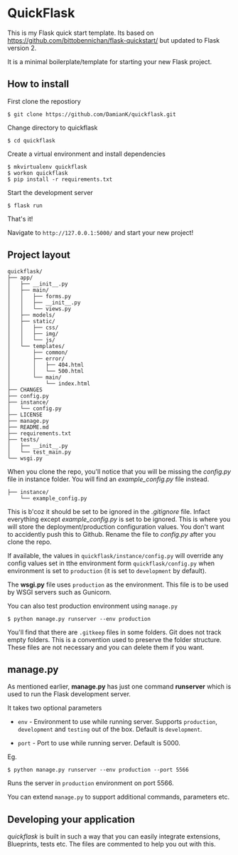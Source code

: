 # QuickFlask
This is my Flask quick start template.
Its based on https://github.com/bittobennichan/flask-quickstart/ but updated to Flask version 2.

It is a minimal boilerplate/template for starting your new Flask project.

## How to install

First clone the repostiory

```
$ git clone https://github.com/DamianK/quickflask.git
```
Change directory to quickflask

```
$ cd quickflask
```
Create a virtual environment and install dependencies
```
$ mkvirtualenv quickflask
$ workon quickflask
$ pip install -r requirements.txt
```

Start the development server
```
$ flask run
```
That's it! 

Navigate to `http://127.0.0.1:5000/` and start your new project!

## Project layout
```
quickflask/
├── app/
│   ├── __init__.py
│   ├── main/
│   │   ├── forms.py
│   │   ├── __init__.py
│   │   └── views.py
│   ├── models/
│   ├── static/
│   │   ├── css/
│   │   ├── img/
│   │   └── js/
│   └── templates/
│       ├── common/
│       ├── error/
│       │   ├── 404.html
│       │   └── 500.html
│       └── main/
│           └── index.html
├── CHANGES
├── config.py
├── instance/
│   └── config.py
├── LICENSE
├── manage.py
├── README.md
├── requirements.txt
├── tests/
│   ├── __init__.py
│   └── test_main.py
└── wsgi.py
```

When you clone the repo, you'll notice that you will be missing the *config.py* file in instance folder. You will find an *example_config.py* file instead.

```
├── instance/
    └── example_config.py
```

This is b'coz it should be set to be ignored in the *.gitignore* file. Infact everything except *example_config.py* is set to be ignored. This is where you will store the deployment/production configuration values. You don't want to accidently push this to Github. Rename the file to *config.py* after you clone the repo.


If available, the values in `quickflask/instance/config.py` will override any config values set in tthe environment form `quickflask/config.py` when environment is set to `production` (it is set to `development` by default).

The **wsgi.py** file uses `production` as the environment. This file is to be used by WSGI servers such as Gunicorn.

You can also test production environment using `manage.py`

```
$ python manage.py runserver --env production
```

You'll find that there are `.gitkeep` files in some folders. Git does not track empty folders. This is a convention used to preserve the folder structure. These files are not necessary and you can delete them if you want.

## manage.py

As mentioned earlier, **manage.py** has just one command **runserver** which is used to run the Flask development server.

It takes two optional parameters

- `env` - Environment to use while running server. Supports  `production`, `development` and `testing` out of the box. Default is `development`. 

- `port` - Port to use while running server. Default is 5000.

Eg.

```
$ python manage.py runserver --env production --port 5566
``` 

Runs the  server in `production` environment on port 5566.

You can  extend `manage.py` to support additional commands, parameters etc.

## Developing your application

*quickflask* is built in such a way that you can easily integrate extensions, Blueprints, tests etc. The files are commented to help you out with this.

